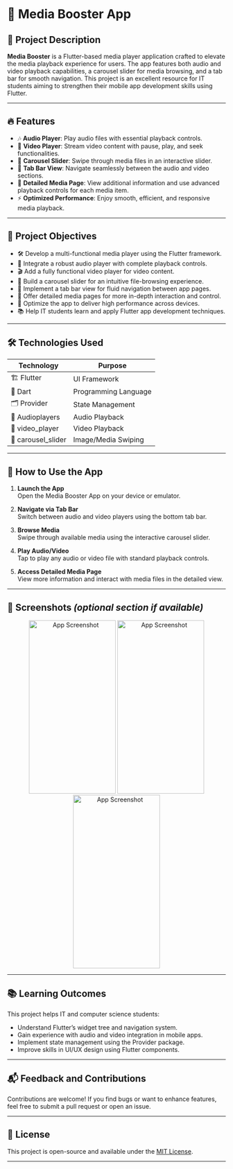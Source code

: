 # 🎵 Media Booster App

## 📌 Project Description

**Media Booster** is a Flutter-based media player application crafted to elevate the media playback experience for users. The app features both audio and video playback capabilities, a carousel slider for media browsing, and a tab bar for smooth navigation. This project is an excellent resource for IT students aiming to strengthen their mobile app development skills using Flutter.

---

## 🔥 Features

- 🎶 **Audio Player**: Play audio files with essential playback controls.
- 🎥 **Video Player**: Stream video content with pause, play, and seek functionalities.
- 🎠 **Carousel Slider**: Swipe through media files in an interactive slider.
- 📑 **Tab Bar View**: Navigate seamlessly between the audio and video sections.
- 📂 **Detailed Media Page**: View additional information and use advanced playback controls for each media item.
- ⚡ **Optimized Performance**: Enjoy smooth, efficient, and responsive media playback.

---

## 🎯 Project Objectives

- 🛠️ Develop a multi-functional media player using the Flutter framework.
- 🎵 Integrate a robust audio player with complete playback controls.
- 🎬 Add a fully functional video player for video content.
- 🔄 Build a carousel slider for an intuitive file-browsing experience.
- 🔀 Implement a tab bar view for fluid navigation between app pages.
- 📌 Offer detailed media pages for more in-depth interaction and control.
- 🚀 Optimize the app to deliver high performance across devices.
- 📚 Help IT students learn and apply Flutter app development techniques.

---

## 🛠️ Technologies Used

| Technology        | Purpose                        |
|------------------|--------------------------------|
| 🏗️ Flutter         | UI Framework                   |
| 🎯 Dart            | Programming Language            |
| 🗂️ Provider        | State Management                |
| 🎵 Audioplayers    | Audio Playback                  |
| 🎥 video_player    | Video Playback                  |
| 🎠 carousel_slider | Image/Media Swiping             |

---

## 🚀 How to Use the App

1. **Launch the App**  
   Open the Media Booster App on your device or emulator.

2. **Navigate via Tab Bar**  
   Switch between audio and video players using the bottom tab bar.

3. **Browse Media**  
   Swipe through available media using the interactive carousel slider.

4. **Play Audio/Video**  
   Tap to play any audio or video file with standard playback controls.

5. **Access Detailed Media Page**  
   View more information and interact with media files in the detailed view.

---

## 📸 Screenshots *(optional section if available)*

<p align="center">
<img src="https://github.com/shahmoksh22/Media-booster/tree/main/mediabooster/ScreenShot/1.png" alt="App Screenshot" width="200" height="400"/>
<img src="https://github.com/shahmoksh22/Media-booster/tree/main/mediabooster/ScreenShot/2.png" alt="App Screenshot" width="200" height="400"/>
<img src="https://github.com/shahmoksh22/Media-booster/tree/main/mediabooster/ScreenShot/3.png" alt="App Screenshot" width="200" height="400"/>
</p>

---

## 📚 Learning Outcomes

This project helps IT and computer science students:

- Understand Flutter’s widget tree and navigation system.
- Gain experience with audio and video integration in mobile apps.
- Implement state management using the Provider package.
- Improve skills in UI/UX design using Flutter components.

---

## 📬 Feedback and Contributions

Contributions are welcome! If you find bugs or want to enhance features, feel free to submit a pull request or open an issue.

---

## 📄 License

This project is open-source and available under the [MIT License](LICENSE).

---

